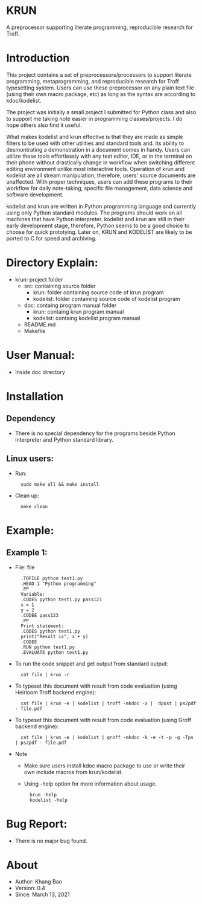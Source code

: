 # KRUN
A preprocessor supporting literate programming, reproducible research for Troff.

# Introduction
This project contains a set of preprocessors/processors to support literate programming, metaprogramming, and reproducible research for Troff typesetting system.
Users can use these preprocessor on any plain text file (using their own macro package, etc) as long as the syntax are according to kdoc/kodelist.

The project was initially a small project I submitted for Python class and also to support me taking note easier in programming classes/projects.
I do hope others also find it useful.

What makes kodelist and krun effective is that they are made as simple filters to be used with other utilities and standard tools and.
Its ability to desmontrating a demonstration in a document comes in handy.
Users can utilize these tools effortlessly with any text editor, IDE, or in the terminal on their phone without drastically change in workflow when switching different editing environment unlike most interactive tools.
Operation of krun and kodelist are all stream manipulation, therefore, users' source documents are unaffected.
With proper techniques, users can add these programs to their workflow for daily note-taking, specific file management, data science and software development.

kodelist and krun are written in Python programming language and currently using only Python standard modules.
The programs should work on all machines that have Python interpreter.
kodelist and krun are still in their early development stage, therefore, Python seems to be a good choice to choose for quick prototying.
Later on, KRUN and KODELIST are likely to be ported to C for speed and archiving.

# Directory Explain:

* krun: project folder
    * src: containing source folder
        * krun: folder containing source code of krun program
        * kodelist: folder containing source code of kodelist program
    * doc: containg program manual folder
        * krun: containg krun program manual
        * kodelist: containg kodelist program manual
    * README.md
    * Makefile

# User Manual:
* Inside doc directory


# Installation
## Dependency
* There is no special dependency for the programs beside Python interpreter and Python standard library.

## Linux users:
* Run:

        sudo make all && make install

* Clean up:

        make clean


# Example:
## Example 1:

* File: file

        .TOFILE python test1.py
        .HEAD 1 "Python programming"
        .PP
        Variable:
        .CODES python test1.py pass123
        x = 1
        y = 2
        .CODEE pass123
        .PP
        Print statement:
        .CODES python test1.py
        print("Result is", x + y)
        .CODEE
        .RUN python test1.py
        .EVALUATE python test1.py

* To run the code snippet and get output from standard output:

        cat file | krun -r


* To typeset this document with result from code evaluation (using Heirloom Troff backend engine):

        cat file | krun -e | kodelist | troff -mkdoc -x |  dpost | ps2pdf - file.pdf

* To typeset this document with result from code evaluation (using Groff backend engine):

        cat file | krun -e | kodelist | groff -mkdoc -k -e -t -p -g -Tps | ps2pdf - file.pdf

* Note
    * Make sure users install kdoc macro package to use or write their own include macros from krun/kodelist.
    * Using -help option for more information about usage.

            krun -help
            kodelist -help


# Bug Report:
* There is no major bug found.


# About
* Author: Khang Bao
* Version: 0.4
* Since: March 13, 2021
